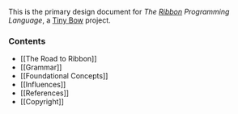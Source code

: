 This is the primary design document for *The [Ribbon](https://ribbon-lang.com) Programming Language*, a [Tiny Bow](https://tinybow.org) project.


### Contents

* [[The Road to Ribbon]]
* [[Grammar]]
* [[Foundational Concepts]]
* [[Influences]]
* [[References]]
* [[Copyright]]
